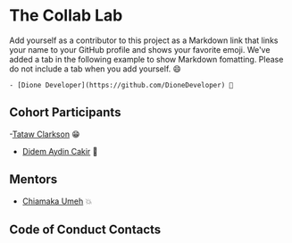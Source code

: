 # The Collab Lab

Add yourself as a contributor to this project as a Markdown link that links your name to your GitHub profile and shows your favorite emoji. We've added a tab in the following example to show Markdown fomatting. Please do not include a tab when you add yourself. 😄

    - [Dione Developer](https://github.com/DioneDeveloper) 💅

## Cohort Participants

-[Tataw Clarkson](https://github.com/tataw-cl) 😁

- [Didem Aydin Cakir](https://github.com/didemydn) 🚀

## Mentors

- [Chiamaka Umeh](https://github.com/amaka202) 💥

## Code of Conduct Contacts
